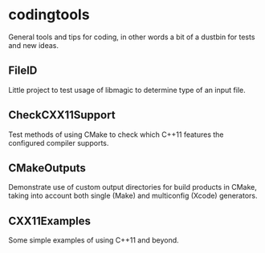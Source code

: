 codingtools
===========

General tools and tips for coding, in other words a bit of a dustbin
for tests and new ideas.

FileID
------
Little project to test usage of libmagic to determine type of an input
file.

CheckCXX11Support
-----------------
Test methods of using CMake to check which C++11 features the configured
compiler supports.

CMakeOutputs
------------
Demonstrate use of custom output directories for build products in CMake,
taking into account both single (Make) and multiconfig (Xcode) generators.

CXX11Examples
-------------
Some simple examples of using C++11 and beyond.
